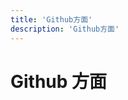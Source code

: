 ```yaml
---
title: 'Github方面'
description: 'Github方面'
---
```


# Github 方面

<!-- - issue
- pr
- version
- https://juejin.cn/post/6844904193396834318 -->

